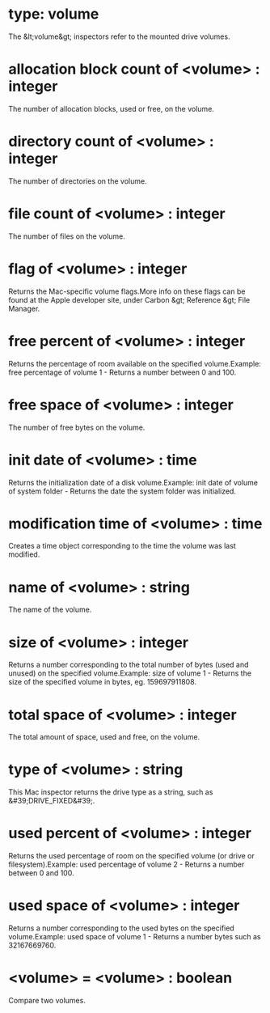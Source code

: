 # type: volume

The &amp;lt;volume&amp;gt; inspectors refer to the mounted drive volumes.

# allocation block count of &lt;volume&gt; : integer

The number of allocation blocks, used or free, on the volume.

# directory count of &lt;volume&gt; : integer

The number of directories on the volume.

# file count of &lt;volume&gt; : integer

The number of files on the volume.

# flag of &lt;volume&gt; : integer

Returns the Mac-specific volume flags.More info on these flags can be found at the Apple developer site, under Carbon &amp;gt; Reference &amp;gt; File Manager.

# free percent of &lt;volume&gt; : integer

Returns the percentage of room available on the specified volume.Example: free percentage of volume 1  - Returns a number between 0 and 100.

# free space of &lt;volume&gt; : integer

The number of free bytes on the volume.

# init date of &lt;volume&gt; : time

Returns the initialization date of a disk volume.Example: init date of volume of system folder - Returns the date the system folder was initialized.

# modification time of &lt;volume&gt; : time

Creates a time object corresponding to the time the volume was last modified.

# name of &lt;volume&gt; : string

The name of the volume.

# size of &lt;volume&gt; : integer

Returns a number corresponding to the total number of bytes (used and unused) on the specified volume.Example: size of volume 1 - Returns the size of the specified volume in bytes, eg. 159697911808.

# total space of &lt;volume&gt; : integer

The total amount of space, used and free, on the volume.

# type of &lt;volume&gt; : string

This Mac inspector returns the drive type as a string, such as &amp;#39;DRIVE_FIXED&amp;#39;.

# used percent of &lt;volume&gt; : integer

Returns the used percentage of room on the specified volume (or drive or filesystem).Example: used percentage of volume 2 - Returns a number between 0 and 100.

# used space of &lt;volume&gt; : integer

Returns a number corresponding to the used bytes on the specified volume.Example: used space of volume 1 - Returns a number bytes such as 32167669760.

# &lt;volume&gt; = &lt;volume&gt; : boolean

Compare two volumes.
